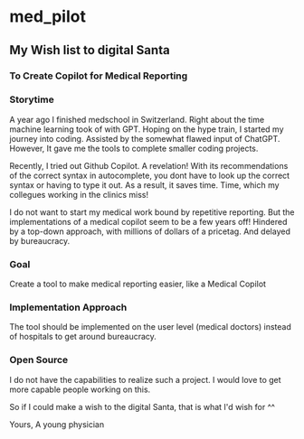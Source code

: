 # med_pilot
## My Wish list to digital Santa
### To Create Copilot for Medical Reporting


### Storytime

A year ago I finished medschool in Switzerland. Right about the time machine learning took of with GPT. Hoping on the hype train, I started my journey into coding. Assisted by the somewhat flawed input of ChatGPT. However, It gave me the tools to complete smaller coding projects. 

Recently, I tried out Github Copilot. A revelation! With its recommendations of the correct syntax in autocomplete, you dont have to look up the correct syntax or having to type it out. As a result, it saves time. 
Time, which my collegues working in the clinics miss!

I do not want to start my medical work bound by repetitive reporting. But the implementations of a medical copilot seem to be a few years off! Hindered by a top-down approach, with millions of dollars of a pricetag. And delayed by bureaucracy.


### Goal

Create a tool to make medical reporting easier, like a Medical Copilot

### Implementation Approach

The tool should be implemented on the user level (medical doctors) instead of hospitals
to get around bureaucracy.

### Open Source

I do not have the capabilities to realize such a project. 
I would love to get more capable people working on this.

So if I could make a wish to the digital Santa, that is what I'd wish for ^^

Yours,
A young physician



